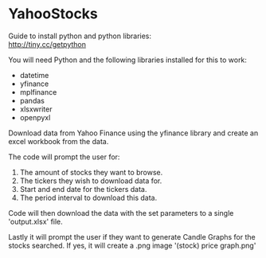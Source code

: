 # YahooStocks
Guide to install python and python libraries:  
http://tiny.cc/getpython

You will need Python and the following libraries installed for this to work:
  * datetime
  * yfinance
  * mplfinance
  * pandas
  * xlsxwriter
  * openpyxl
  
Download data from Yahoo Finance using the yfinance library and create an excel workbook from the data.

The code will prompt the user for:
  1. The amount of stocks they want to browse.
  2. The tickers they wish to download data for.
  3. Start and end date for the tickers data.
  4. The period interval to download this data.
  
Code will then download the data with the set parameters to a single 'output.xlsx' file. 

Lastly it will prompt the user if they want to generate Candle Graphs for the stocks searched. If yes, it will create a .png image '(stock) price graph.png'
